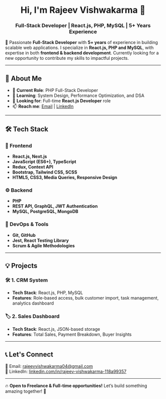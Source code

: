 <h1 align="center">Hi, I'm Rajeev Vishwakarma 👋</h1>
<h3 align="center">Full-Stack Developer | React.js, PHP, MySQL | 5+ Years Experience</h3>

🌟 Passionate **Full-Stack Developer** with **5+ years** of experience in building scalable web applications. I specialize in **React.js, PHP and MySQL**, with expertise in both **frontend & backend development**. Currently looking for a new opportunity to contribute my skills to impactful projects.  

---

## 💼 **About Me**
- 🔭 **Current Role**: PHP Full-Stack Developer  
- 🌱 **Learning**: System Design, Performance Optimization, and DSA  
- 🎯 **Looking for**: Full-time **React.js Developer** role  
- 📫 **Reach me**: [Email](mailto:rajeevvishwakarma04@gmail.com) | [LinkedIn](linkedin.com/in/rajeev-vishwakarma-118a99357)  

---

## 🛠 **Tech Stack**
### 🚀 **Frontend**
- **React.js, Next.js**
- **JavaScript (ES6+), TypeScript**
- **Redux, Context API**
- **Bootstrap, Tailwind CSS, SCSS**
- **HTML5, CSS3, Media Queries, Responsive Design**

### ⚙ **Backend**
- **PHP**
- **REST API, GraphQL, JWT Authentication**
- **MySQL, PostgreSQL, MongoDB**
  
### 🔧 **DevOps & Tools**
- **Git, GitHub**
- **Jest, React Testing Library**
- **Scrum & Agile Methodologies**
  
---

## 💡 **Projects**
### 🛠 **1. CRM System**
- **Tech Stack**: React.js, PHP, MySQL
- **Features**: Role-based access, bulk customer import, task management, analytics dashboard

### 🏷 **2. Sales Dashboard**
- **Tech Stack**: React.js, JSON-based storage
- **Features**: Total Sales, Payment Breakdown, Buyer Insights

---

## 📞 **Let's Connect**
📧 Email: rajeevvishwakarma04@gmail.com  
💼 LinkedIn: [linkedin.com/in/rajeev-vishwakarma-118a99357](https://www.linkedin.com/in/rajeev-vishwakarma-118a99357)

---
🔥 **Open to Freelance & Full-time opportunities!** Let’s build something amazing together! 🚀
